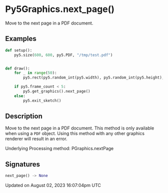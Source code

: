 # Py5Graphics.next_page()

Move to the next page in a PDF document.

## Examples

<div class="example-table">

<div class="example-row"><div class="example-cell-image">

</div><div class="example-cell-code">

```python
def setup():
    py5.size(600, 600, py5.PDF, "/tmp/test.pdf")


def draw():
    for _ in range(50):
        py5.rect(py5.random_int(py5.width), py5.random_int(py5.height), 10, 10)

    if py5.frame_count < 5:
        py5.get_graphics().next_page()
    else:
        py5.exit_sketch()
```

</div></div>

</div>

## Description

Move to the next page in a PDF document. This method is only available when using a `PDF` [](py5graphics) object. Using this method with any other graphics renderer will result in an error.

Underlying Processing method: PGraphics.nextPage

## Signatures

```python
next_page() -> None
```

Updated on August 02, 2023 16:07:04pm UTC
